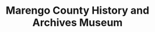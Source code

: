 ---
layout: repo
title: "Marengo County History and Archives Museum"
id: 10210
permalink: repos/10210/
---